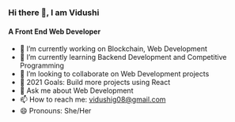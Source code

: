 ### Hi there 👋, I am Vidushi
#### A Front End Web Developer

<!--
**vidushig08/vidushig08** is a ✨ _special_ ✨ repository because its `README.md` (this file) appears on your GitHub profile.
//Profile Views
//Here are some ideas to get you started:
-->

- 🔭 I’m currently working on Blockchain, Web Development
- 🌱 I’m currently learning Backend Development and Competitive Programming
- 👯 I’m looking to collaborate on Web Development projects
- 🥅 2021 Goals: Build more projects using React
- 💬 Ask me about Web Development
- 📫 How to reach me: vidushig08@gmail.com
- 😄 Pronouns: She/Her

<!--
//- 👨‍💻 All of my projects are available at https://github.com/vidushig08 
//- 🤔 I’m looking for help with ...
//- ⚡ Fun fact: ...
-->
